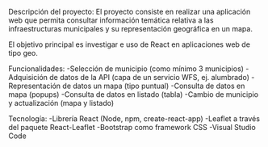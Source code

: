 Descripción del proyecto:
El proyecto consiste en realizar una aplicación web que permita consultar información temática relativa a las infraestructuras municipales y su representación geográfica en un mapa.

El objetivo principal es investigar e uso de React en aplicaciones web de tipo geo.


Funcionalidades:
-Selección de municipio (como mínimo 3 municipios)
-Adquisición de datos de la API (capa de un servicio WFS, ej. alumbrado)
-Representación de datos un mapa (tipo puntual)
-Consulta de datos en mapa (popups)
-Consulta de datos en listado (tabla)
-Cambio de municipio y actualización (mapa y listado)

Tecnología:
-Librería React (Node, npm, create-react-app)
-Leaflet a través del paquete React-Leaflet
-Bootstrap como framework CSS
-Visual Studio Code


  
